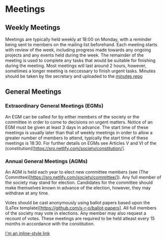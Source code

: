 # Meetings

## Weekly Meetings

Meetings are typically held weekly at 18:00 on Monday, with a reminder being sent to members on the mailing list beforehand. Each meeting starts with review of the week, including progress made towards any ongoing projects and any events held during the week. The remainder of the meeting is used to complete any tasks that would be suitable for finishing during the meeting. Most meetings will last around 2 hours, however, sometimes a longer meeting is neccessary to finish urgent tasks. Minutes should be taken by the secretary and uploaded to the [minutes repo](https://github.com/s-r-o/minutes)

## General Meetings

### Extraordinary General Meetings (EGMs)

An EGM can be called for by either members of the society or the committee in order to come to decisions on urgent matters. Notice of an EGM must be given at least 3 days in advance. The start time of these meetings is usually later than that of weekly meetings in order to allow a greater number of members to attend, typically the start time of these meetings is 18:30. For further details on EGMs see Articles V and VI of the (constitution)[https://sro.netlify.com/society/constitution/].

### Annual General Meetings (AGMs)

An AGM is held each year to elect new committee members (see (The Committee)[https://sro.netlify.com/society/committee/]). Any full member of the society may stand for election. Candidates for the committee should make themselves known in advance of the election, however, they may withdraw at any time.

Votes should be cast anonymously using ballot papers based upon the (LaTex template)[https://github.com/s-r-o/ballot-papers]. All full members of the society may vote in elections. Any member may also request a recount of votes. These meetings are required to be held atleast every 15 months in accordance with the constitution.

[I'm an inline-style link](https://www.google.com)
